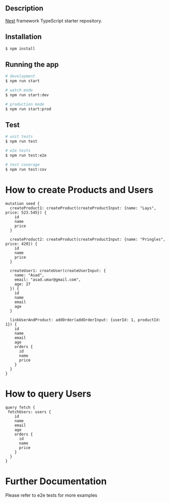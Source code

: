 ## Description

[Nest](https://github.com/nestjs/nest) framework TypeScript starter repository.

## Installation

```bash
$ npm install
```

## Running the app

```bash
# development
$ npm run start

# watch mode
$ npm run start:dev

# production mode
$ npm run start:prod
```

## Test

```bash
# unit tests
$ npm run test

# e2e tests
$ npm run test:e2e

# test coverage
$ npm run test:cov
```

# How to create Products and Users

```gql
mutation seed {
  createProduct1: createProduct(createProductInput: {name: "Lays", price: 523.545}) {
    id
    name
    price
  }
  
  createProduct2: createProduct(createProductInput: {name: "Pringles", price: 420}) {
    id
    name
    price
  }
  
  createUser1: createUser(createUserInput: {
    name: "Asad",
    email: "asad.umar@gmail.com",
    age: 27
  }) {
    id
    name
    email
    age
  }
  
  linkUserAndProduct: addOrder(addOrderInput: {userId: 1, productId: 1}) {
    id
    name
    email
    age
    orders {
      id
      name
      price
    }
  }
}
```

# How to query Users

```gql
query fetch {
 fetchUsers: users {
    id
    name
    email
    age
    orders {
      id
      name
      price
    }
  } 
}
```

# Further Documentation

Please refer to e2e tests for more examples

